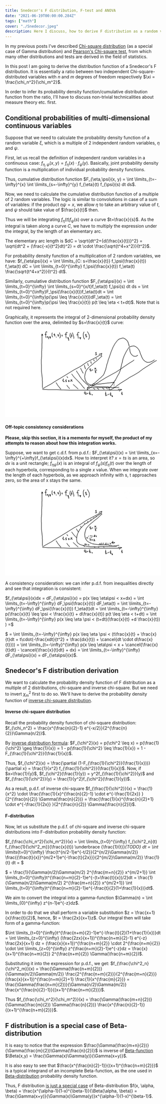 ```yaml
---
title: Snedecor's F distribution, F-test and ANOVA
date: "2021-06-19T00:00:00.284Z"
tags: ["math"]
cover: "./Snedecor.jpeg"
description: Here I discuss, how to derive F distribution as a random variable, which is a ratio of two independent chi-square disributions. I'll also briefly discuss F-test and ANOVA here.
---
```


In my previous posts I've described [Chi-square distribution](/2021-06-09-1) (as a special case of Gamma distribution) and [Pearson's Chi-square test](/2021-06-17-1), from which many other distributions and tests are derived in the field of statistics.

In this post I am going to derive the distribution function of a Snedecor's F distribution. It is essentially a ratio between two independent Chi-square-distributed variables with $n$ and $m$ degrees of freedom respectively $\xi = \frac{\chi_n^2}{\chi_m^2}$.

In order to infer its probability density function/cumulative distribution function from the ratio, I'll have to discuss non-trivial technicalities about measure theory etc. first.


Conditional probabilities of multi-dimensional continuous variables
-------------------------------------------------------------------

Suppose that we need to calculate the probability density function of a random variable $\xi$, which is a multiple of 2 independent random variables, $\eta$ and $\psi$.

First, let us recall the definition of independent random variables in a continuous case: $f_{\eta, \psi}(x,y) = f_\eta(x) \cdot f_\psi(y)$. Basically, joint probability density function is a multiplication of individual probability density functions.

Thus, cumulative distribution function $F_{\eta,\psi}(x, y) = \int \limits_{t=-\infty}^{x} \int \limits_{s=-\infty}^{y} f_{\eta}(t) f_{\psi}(s) dt ds$.

Now, we need to calculate the cumulative distribution function of a multiple of 2 random variables. The logic is similar to convolutions in case of a sum of variables: if the product $\eta \psi = x$, we allow $\eta$ to take an arbitrary value of $t$, and $\psi$ should take value of $\frac{x}{t}$ then.

Thus we will be integrating $f_{\eta}(t) f_{\psi}(s)$ over a curve $t=\frac{x}{s}$. As the integral is taken along a curve $C$, we have to multiply the expression under the integral, by the length of an elementary arc.

The elementary arc length is $dC = \sqrt{dt^2+{d(\frac{x}{t})}^2} = \sqrt{dt^2 + (\frac{-x}{t^2}dt)^2} = dt \cdot \frac{\sqrt{t^4+x^2}}{t^2}$.

For probability density function of a multiplication of 2 random variables, we have: $f_{\eta\psi}(x) = \int \limits_{С: s=\frac{x}{t}} f_\psi(\frac{x}{t}) f_\eta(t) dC = \int \limits_{t=0}^{\infty} f_\psi(\frac{x}{t}) f_\eta(t) \frac{\sqrt{t^4+x^2}}{t^2} dt$.

Similarly, cumulative distribution function $F_{\eta\psi}(x) = \int \limits_{t=0}^{\infty} \int \limits_{s=0}^{x/t}f_\eta(t) f_\psi(s) dt ds = \int \limits_{t=0}^{\infty}F_\psi(\frac{x}{t})f_\eta(t)dt = \int \limits_{t=0}^{\infty}p(\psi \leq \frac{x}{t})dF_\eta(t) = \int \limits_{t=0}^{\infty}p(\psi \leq \frac{x}{t}) p(t \leq \eta < t+dt)$. Note that is not required here.

Graphically, it represents the integral of 2-dimensional probability density function over the area, delimited by $s=\frac{x}{t}$ curve:

![2-dimensional pdf](./2_dimensional_pdf.png)

#### Off-topic consistency considerations

**Please, skip this section, it is a memento for myself, the product of my attempts to reason about how this integration works.**

Suppose, we want to get c.d.f. from p.d.f.: $F_{\eta\psi}(x) = \int \limits_{x=-\infty}^{+\infty}f_{\eta\psi}(x)dx$. How to interpret it? $x=ts$ is an area, so $dx$ is a unit rectangle; $f_{\eta\psi}(x)$ is an integral of $f_\psi(s)f_\eta(t)$ over the length of each hyperbola, corresponding to a single $x$ value. When we integrate over the length of each hyperbola, as we approach infinity with s, t approaches zero, so the area of x stays the same.

![2-dimensional pdf integration](2_dimensional_pdf_integration.png)

A consistency consideration: we can infer p.d.f. from inequalities directly and see that integration is consistent:

$f_{\eta\psi}(x)dx = dF_{\eta\psi}(x) = p(x \leq \eta\psi < x+dx) = \int \limits_{t=-\infty}^{\infty} dF_\psi(\frac{x}{t}) dF_\eta(t) = \int \limits_{t=-\infty}^{\infty} dF_\psi(\frac{x}{t}) f_\eta(t)dt = \int \limits_{t=-\infty}^{\infty} p(\frac{x}{t} \leq \psi < \frac{x}{t} + d\frac{x}{t}) p(t \leq \eta < t+dt) = \int \limits_{t=-\infty}^{\infty} p(x \leq \eta \psi < (t+dt)(\frac{x}{t} +d \frac{x}{t}) ) =$

$ = \int \limits_{t=-\infty}^{\infty} p(x \leq \eta \psi < (t\frac{x}{t} + \frac{x}{t}dt + t\cdot(-\frac{xdt}{t^2} + \frac{dx}{t}) + \cancel{dt \cdot d\frac{x}{t}})) = \int \limits_{t=-\infty}^{\infty} p(x \leq \eta\psi < x + \cancel{\frac{x}{t}dt} - \cancel{\frac{x}{t}dt} + dx) = \int \limits_{t=-\infty}^{\infty} dF_{\eta\psi}(x) = dF_{\eta\psi}(x)$.

Snedecor's F distribution derivation
------------------------------------

We want to calculate the probability density function of F distribution as a multiple of 2 distributions, chi-square and inverse chi-square. But we need to invert $\chi_m^2$ first to do so. We'll have to derive the probability density function of [inverse chi-square distribution](https://en.wikipedia.org/wiki/Inverse-chi-squared_distribution).

#### Inverse chi-square distribution

Recall the probability density function of chi-square distribution: $f_{\chi_n^2} = \frac{x^{\frac{n}{2}-1} e^{-x/2}}{2^{\frac{n}{2}}\Gamma(n/2)}$. 

By [inverse distribution formula](https://en.wikipedia.org/wiki/Inverse_distribution): $F_{\chi^2}(x) = p(\chi^2 \leq x) = p(\frac{1}{\chi^2} \geq \frac{1}{x}) = 1 - p(\frac{1}{\chi^2} \leq \frac{1}{x}) = 1 - F_{\frac{1}{\chi^2}}(\frac{1}{x})$. 

Thus, $f_{\chi^2}(x) = \frac{\partial (1-F_{\frac{1}{\chi^2}}(\frac{1}{x}))}{\partial x} = \frac{1}{x^2} f_{\frac{1}{\chi^2}}(\frac{1}{x})$. Now, if $x=\frac{1}{y}$, $f_{\chi^2}(\frac{1}{y}) = y^2f_{\frac{1}{\chi^2}}(y)$ and $f_{\frac{1}{\chi^2}}(y) = \frac{1}{y^2}f_{\chi^2}(\frac{1}{y})$.

As a result, p.d.f. of inverse chi-square $f_{\frac{1}{\chi^2}}(x) = \frac{1}{x^2} \cdot \frac{\frac{1}{x}^{\frac{n}{2}-1} \cdot e^{-\frac{1}{2x}} }{2^{\frac{n}{2}} \Gamma(\frac{n}{2})} = \frac{\frac{1}{x}^{\frac{n}{2}+1} \cdot e^{-\frac{1}{2x}} }{2^{\frac{n}{2}} \Gamma(\frac{n}{2})}$.


#### F-distribution

Now, let us substitute the p.d.f. of chi-square and inverse chi-square distributions into F-distribution probability density function:

$f_{\frac{\chi_n^2}{\chi_m^2}}(x) = \int \limits_{t=0}^{\infty} f_{\chi^2_n}(t) f_{\frac{1}{\chi^2_m}}(\frac{x}{t}) \underbrace {\frac{1}{t}}_{TODO} dt = \int \limits_{t=0}^{\infty} \frac{t^{n/2-1}e^{-t/2}}{2^{n/2}\Gamma(n/2)} \frac{{\frac{t}{x}}^{m/2+1}e^{-\frac{t}{2x}}}{2^{m/2}\Gamma(m/2)} \frac{1}{t} dt = $

$ = \frac{1}{\Gamma(n/2)\Gamma(m/2) 2^{\frac{m+n}{2}} x^{m/2+1}} \int \limits_{t=0}^{\infty}t^{\frac{n+m}{2}-1}e^{-(t+\frac{t}{x})/2}dt = \frac{1}{\Gamma(n/2)\Gamma(m/2) 2^{\frac{m+n}{2}} x^{m/2+1}} \int \limits_{t=0}^{\infty}t^{\frac{n+m}{2}-1}e^{-\frac{t}{2}(1+\frac{1}{x})}dt$. 

We aim to convert the integral into a gamma-function $\Gamma(n) = \int \limits_{0}^{\infty} z^{n-1}e^{-z}dz$.

In order to do that we shall perform a variable substitution $z = \frac{x+1}{x}\frac{t}{2}$, hence, $t = \frac{2x}{x+1}z$. Our integral then will take form of a gamma-function: 

$\int \limits_{t=0}^{\infty}t^{\frac{n+m}{2}-1}e^{-\frac{t}{2}(1+\frac{1}{x})}dt = \int \limits_{z=0}^{\infty} (\frac{2zx}{x+1})^{\frac{n+m}{2}-1} e^{-z} \frac{2x}{x+1} dz = (\frac{x}{x+1})^{\frac{n+m}{2}} \cdot 2^{\frac{n+m}{2}} \cdot \int \limits_{z=0}^{\infty} z^{\frac{n+m}{2}-1}e^{-z}dz = \frac{x}{x+1}^{\frac{n+m}{2}} 2^{\frac{n+m}{2}} \Gamma(\frac{n+m}{2})$.

Substituting it into the expression for p.d.f., we get: $f_{\frac{\chi^2_n}{\chi^2_m}}(x) = \frac{\Gamma(\frac{n+m}{2})}{\Gamma(n/2)\Gamma(m/2)} \frac{2^{\frac{n+m}{2}}}{2^{\frac{m+n}{2}}} (\frac{x}{x+1})^{\frac{n+m}{2}+1} \frac{1}{x^{\frac{m}{2}}} = \frac{\Gamma(\frac{n+m}{2})}{\Gamma(n/2)\Gamma(m/2)} \frac{x^{\frac{n}{2}-1}}{(x+1)^{\frac{n+m}{2}}}$.

Thus $f_{\frac{\chi_n^2}{\chi_m^2}}(x) = \frac{\Gamma(\frac{m+n}{2})}{\Gamma(\frac{m}{2}) \Gamma(\frac{n}{2})} \frac{x^{\frac{n}{2}-1}}{(x+1)^{\frac{n+m}{2}}}$.


F distribution is a special case of Beta-distribution
-----------------------------------------------------

It is easy to notice that the expression $\frac{\Gamma(\frac{m+n}{2})}{\Gamma(\frac{m}{2})\Gamma(\frac{n}{2})}$ is inverse of [Beta-function](https://en.wikipedia.org/wiki/Beta_function) $\Beta(x,y) = \frac{\Gamma(x)\Gamma(y)}{\Gamma(x+y)}$.

It is also easy to see that $\frac{x^{\frac{n}{2}-1}}{(x+1)^{\frac{n+m}{2}}}$ is a typical integrand of an incomplete Beta-function, as the one used in [Beta-distribution](https://en.wikipedia.org/wiki/Beta_distribution) probability density function.

Thus, F distribution [is just a special case](https://math.stackexchange.com/questions/713626/beta-distribution-to-f-distribution) of Beta-distribution $f(x, \alpha, \beta) = \frac{x^{\alpha-1}(1-x)^{\beta-1}}{\Beta(\alpha, \beta)} = \frac{\Gamma(x+y)}{\Gamma(x)\Gamma(y)}x^{\alpha-1}(1-x)^{\beta-1}$.
